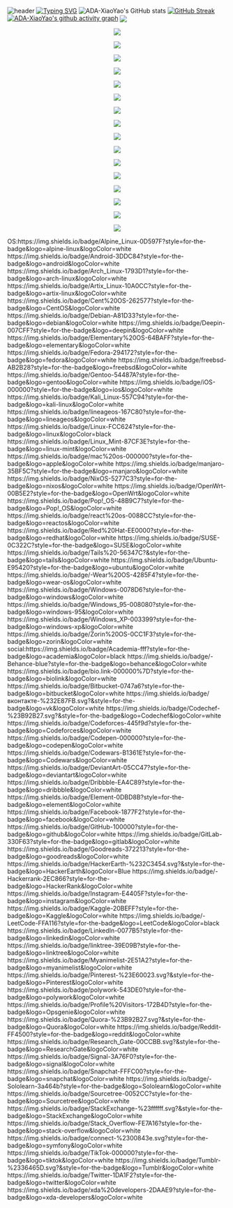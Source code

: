 ![header](https://capsule-render.vercel.app/api?type=wave&color=auto&height=300&section=header&text=Alfadi%E8%81%94%E7%9B%9F&fontSize=90&font=Noto+Sans+SC)
[![Typing SVG](https://readme-typing-svg.demolab.com?MI_TRANS_ID-7=Fira%E7%A0%81&size=37&MI_TRANS_ID-11=%E6%AD%A3%E5%B8%B8%E7%9A%84&pause=1000&center=true&vCenter=true&width=435&lines=Cyberspace+Security)](https://git.io/typing-svg)
![ADA-XiaoYao's GitHub stats](https://github-readme-stats.vercel.app/api?username=ADA-XiaoYao&show_icons=true&theme=radical)
[![GitHub Streak](https://streak-stats.demolab.com/?user=ADA-XiaoYao&theme=dark)](https://git.io/streak-stats)
[![ADA-XiaoYao's github activity graph](https://github-readme-activity-graph.vercel.app/graph?username=ADA-XiaoYao&theme=github-compact)](https://github.com/ashutosh00710/github-readme-activity-graph)
<img align="center" src="https://github-readme-stats.vercel.app/api/top-langs/?username=ADA-XiaoYao&theme=transparent&hide_border=true&layout=donut-vertical&langs_count=6" />
<!-- 分组 1-5 -->
<p align="center">
  <a href="https://skillicons.dev">
    <img src="https://skillicons.dev/icons?i=ableton,activitypub,actix,adonis,ae,aiscript,alpinejs,anaconda,androidstudio,angular,ansible,apollo,apple,appwrite,arch&theme=dark&perline=15" />
  </a>
</p>

<p align="center">
  <a href="https://skillicons.dev">
    <img src="https://skillicons.dev/icons?i=arduino,astro,atom,au,autocad,aws,azul,azure,babel,bash,bevy,bitbucket,blender,bootstrap,bsd&theme=dark&perline=15" />
  </a>
</p>

<p align="center">
  <a href="https://skillicons.dev">
    <img src="https://skillicons.dev/icons?i=bun,c,cs,cpp,crystal,cassandra,clion,clojure,cloudflare,cmake,codepen,coffeescript,css,cypress,d3&theme=dark&perline=15" />
  </a>
</p>

<p align="center">
  <a href="https://skillicons.dev">
    <img src="https://skillicons.dev/icons?i=dart,debian,deno,devto,discord,bots,discordjs,django,docker,dotnet,dynamodb,eclipse,elasticsearch,electron,elixir&theme=dark&perline=15" />
  </a>
</p>

<p align="center">
  <a href="https://skillicons.dev">
    <img src="https://skillicons.dev/icons?i=elysia,emacs,ember,emotion,express,fastapi,fediverse,figma,firebase,flask,flutter,forth,fortran,gamemakerstudio,gatsby&theme=dark&perline=15" />
  </a>
</p>

<!-- 分组 6-10 -->
<p align="center">
  <a href="https://skillicons.dev">
    <img src="https://skillicons.dev/icons?i=gcp,git,github,githubactions,gitlab,gmail,gherkin,go,gradle,godot,grafana,graphql,gtk,gulp,haskell&theme=dark&perline=15" />
  </a>
</p>

<p align="center">
  <a href="https://skillicons.dev">
    <img src="https://skillicons.dev/icons?i=haxe,haxeflixel,heroku,hibernate,html,htmx,idea,ai,instagram,ipfs,java,js,jenkins,jest,jquery&theme=dark&perline=15" />
  </a>
</p>

<p align="center">
  <a href="https://skillicons.dev">
    <img src="https://skillicons.dev/icons?i=kafka,kali,kotlin,ktor,kubernetes,laravel,latex,less,linkedin,linux,lit,lua,md,mastodon,materialui&theme=dark&perline=15" />
  </a>
</p>

<p align="center">
  <a href="https://skillicons.dev">
    <img src="https://skillicons.dev/icons?i=matlab,maven,mint,misskey,mongodb,mysql,neovim,nestjs,netlify,nextjs,nginx,nim,nix,nodejs,notion&theme=dark&perline=15" />
  </a>
</p>

<p align="center">
  <a href="https://skillicons.dev">
    <img src="https://skillicons.dev/icons?i=npm,nuxtjs,obsidian,ocaml,octave,opencv,openshift,openstack,p5js,perl,ps,php,phpstorm,pinia,pkl&theme=dark&perline=15" />
  </a>
</p>

<!-- 分组 11-14 -->
<p align="center">
  <a href="https://skillicons.dev">
    <img src="https://skillicons.dev/icons?i=plan9,planetscale,pnpm,postgres,postman,powershell,pr,prisma,processing,prometheus,pug,pycharm,py,pytorch,qt&theme=dark&perline=15" />
  </a>
</p>

<p align="center">
  <a href="https://skillicons.dev">
    <img src="https://skillicons.dev/icons?i=r,rabbitmq,rails,raspberrypi,react,reactivex,redhat,redis,redux,regex,remix,replit,rider,robloxstudio,rocket&theme=dark&perline=15" />
  </a>
</p>

<p align="center">
  <a href="https://skillicons.dev">
    <img src="https://skillicons.dev/icons?i=rollupjs,ros,ruby,rust,sass,spring,sqlite,stackoverflow,styledcomponents,sublime,supabase,scala,sklearn,selenium,sentry&theme=dark&perline=15" />
  </a>
</p>

<p align="center">
  <a href="https://skillicons.dev">
    <img src="https://skillicons.dev/icons?i=sequelize,sketchup,solidity,solidjs,svelte,svg,swift,symfony,tailwind,tauri,tensorflow,terraform,threejs,twitter,ts&theme=dark&perline=15" />
  </a>
</p>

<p align="center">
  <a href="https://skillicons.dev">
    <img src="https://skillicons.dev/icons?i=ubuntu,unity,unreal,v,vala,vercel,vim,visualstudio,vite,vitest,vscode,vscodium,vuetify,wasm,webflow&theme=dark&perline=15" />
  </a>
</p>

<!-- 最后分组 -->
<p align="center">
  <a href="https://skillicons.dev">
    <img src="https://skillicons.dev/icons?i=webpack,webstorm,windicss,windows,wordpress,workers,xd,yarn,yew,zig&theme=dark&perline=15" />
  </a>
</p>
OS:https://img.shields.io/badge/Alpine_Linux-0D597F?style=for-the-badge&logo=alpine-linux&logoColor=white https://img.shields.io/badge/Android-3DDC84?style=for-the-badge&logo=android&logoColor=white https://img.shields.io/badge/Arch_Linux-1793D1?style=for-the-badge&logo=arch-linux&logoColor=white https://img.shields.io/badge/Artix_Linux-10A0CC?style=for-the-badge&logo=artix-linux&logoColor=white https://img.shields.io/badge/Cent%20OS-262577?style=for-the-badge&logo=CentOS&logoColor=white https://img.shields.io/badge/Debian-A81D33?style=for-the-badge&logo=debian&logoColor=white https://img.shields.io/badge/Deepin-007CFF?style=for-the-badge&logo=deepin&logoColor=white https://img.shields.io/badge/Elementary%20OS-64BAFF?style=for-the-badge&logo=elementary&logoColor=white https://img.shields.io/badge/Fedora-294172?style=for-the-badge&logo=fedora&logoColor=white https://img.shields.io/badge/freebsd-AB2B28?style=for-the-badge&logo=freebsd&logoColor=white https://img.shields.io/badge/Gentoo-54487A?style=for-the-badge&logo=gentoo&logoColor=white https://img.shields.io/badge/iOS-000000?style=for-the-badge&logo=ios&logoColor=white https://img.shields.io/badge/Kali_Linux-557C94?style=for-the-badge&logo=kali-linux&logoColor=white https://img.shields.io/badge/lineageos-167C80?style=for-the-badge&logo=lineageos&logoColor=white https://img.shields.io/badge/Linux-FCC624?style=for-the-badge&logo=linux&logoColor=black https://img.shields.io/badge/Linux_Mint-87CF3E?style=for-the-badge&logo=linux-mint&logoColor=white https://img.shields.io/badge/mac%20os-000000?style=for-the-badge&logo=apple&logoColor=white https://img.shields.io/badge/manjaro-35BF5C?style=for-the-badge&logo=manjaro&logoColor=white https://img.shields.io/badge/NixOS-5277C3?style=for-the-badge&logo=nixos&logoColor=white https://img.shields.io/badge/OpenWrt-00B5E2?style=for-the-badge&logo=OpenWrt&logoColor=white https://img.shields.io/badge/Pop!_OS-48B9C7?style=for-the-badge&logo=Pop!_OS&logoColor=white https://img.shields.io/badge/react%20os-0088CC?style=for-the-badge&logo=reactos&logoColor=white https://img.shields.io/badge/Red%20Hat-EE0000?style=for-the-badge&logo=redhat&logoColor=white https://img.shields.io/badge/SUSE-0C322C?style=for-the-badge&logo=SUSE&logoColor=white https://img.shields.io/badge/Tails%20-56347C?&style=for-the-badge&logo=tails&logoColor=white https://img.shields.io/badge/Ubuntu-E95420?style=for-the-badge&logo=ubuntu&logoColor=white https://img.shields.io/badge/-Wear%20OS-4285F4?style=for-the-badge&logo=wear-os&logoColor=white https://img.shields.io/badge/Windows-0078D6?style=for-the-badge&logo=windows&logoColor=white https://img.shields.io/badge/Windows_95-008080?style=for-the-badge&logo=windows-95&logoColor=white https://img.shields.io/badge/Windows_XP-003399?style=for-the-badge&logo=windows-xp&logoColor=white https://img.shields.io/badge/Zorin%20OS-0CC1F3?style=for-the-badge&logo=zorin&logoColor=white
social:https://img.shields.io/badge/Academia-fff?style=for-the-badge&logo=academia&logoColor=black https://img.shields.io/badge/-Behance-blue?style=for-the-badge&logo=behance&logoColor=white https://img.shields.io/badge/bio.link-000000%7D?style=for-the-badge&logo=biolink&logoColor=white https://img.shields.io/badge/Bitbucket-0747a6?style=for-the-badge&logo=bitbucket&logoColor=white https://img.shields.io/badge/вконтакте-%232E87FB.svg?&style=for-the-badge&logo=vk&logoColor=white https://img.shields.io/badge/Codechef-%23B92B27.svg?&style=for-the-badge&logo=Codechef&logoColor=white https://img.shields.io/badge/Codeforces-445f9d?style=for-the-badge&logo=Codeforces&logoColor=white https://img.shields.io/badge/Codepen-000000?style=for-the-badge&logo=codepen&logoColor=white https://img.shields.io/badge/Codewars-B1361E?style=for-the-badge&logo=Codewars&logoColor=white https://img.shields.io/badge/DeviantArt-05CC47?style=for-the-badge&logo=deviantart&logoColor=white https://img.shields.io/badge/Dribbble-EA4C89?style=for-the-badge&logo=dribbble&logoColor=white https://img.shields.io/badge/Element-0DBD8B?style=for-the-badge&logo=element&logoColor=white https://img.shields.io/badge/Facebook-1877F2?style=for-the-badge&logo=facebook&logoColor=white https://img.shields.io/badge/GitHub-100000?style=for-the-badge&logo=github&logoColor=white https://img.shields.io/badge/GitLab-330F63?style=for-the-badge&logo=gitlab&logoColor=white https://img.shields.io/badge/Goodreads-372213?style=for-the-badge&logo=goodreads&logoColor=white https://img.shields.io/badge/HackerEarth-%232C3454.svg?&style=for-the-badge&logo=HackerEarth&logoColor=Blue https://img.shields.io/badge/-Hackerrank-2EC866?style=for-the-badge&logo=HackerRank&logoColor=white https://img.shields.io/badge/Instagram-E4405F?style=for-the-badge&logo=instagram&logoColor=white https://img.shields.io/badge/Kaggle-20BEFF?style=for-the-badge&logo=Kaggle&logoColor=white https://img.shields.io/badge/-LeetCode-FFA116?style=for-the-badge&logo=LeetCode&logoColor=black https://img.shields.io/badge/LinkedIn-0077B5?style=for-the-badge&logo=linkedin&logoColor=white https://img.shields.io/badge/linktree-39E09B?style=for-the-badge&logo=linktree&logoColor=white https://img.shields.io/badge/Myanimelist-2E51A2?style=for-the-badge&logo=myanimelist&logoColor=white https://img.shields.io/badge/Pinterest-%23E60023.svg?&style=for-the-badge&logo=Pinterest&logoColor=white https://img.shields.io/badge/polywork-543DE0?style=for-the-badge&logo=polywork&logoColor=white https://img.shields.io/badge/Profile%20Visitors-172B4D?style=for-the-badge&logo=Opsgenie&logoColor=white https://img.shields.io/badge/Quora-%23B92B27.svg?&style=for-the-badge&logo=Quora&logoColor=white https://img.shields.io/badge/Reddit-FF4500?style=for-the-badge&logo=reddit&logoColor=white https://img.shields.io/badge/Research_Gate-00CCBB.svg?&style=for-the-badge&logo=ResearchGate&logoColor=white https://img.shields.io/badge/Signal-3A76F0?style=for-the-badge&logo=signal&logoColor=white https://img.shields.io/badge/Snapchat-FFFC00?style=for-the-badge&logo=snapchat&logoColor=white https://img.shields.io/badge/-Sololearn-3a464b?style=for-the-badge&logo=Sololearn&logoColor=white https://img.shields.io/badge/Sourcetree-0052CC?style=for-the-badge&logo=Sourcetree&logoColor=white https://img.shields.io/badge/StackExchange-%23ffffff.svg?&style=for-the-badge&logo=StackExchange&logoColor=white https://img.shields.io/badge/Stack_Overflow-FE7A16?style=for-the-badge&logo=stack-overflow&logoColor=white https://img.shields.io/badge/connect-%2300843e.svg?style=for-the-badge&logo=symfony&logoColor=white https://img.shields.io/badge/TikTok-000000?style=for-the-badge&logo=tiktok&logoColor=white https://img.shields.io/badge/Tumblr-%2336465D.svg?&style=for-the-badge&logo=Tumblr&logoColor=white https://img.shields.io/badge/Twitter-1DA1F2?style=for-the-badge&logo=twitter&logoColor=white https://img.shields.io/badge/xda%20developers-2DAAE9?style=for-the-badge&logo=xda-developers&logoColor=white